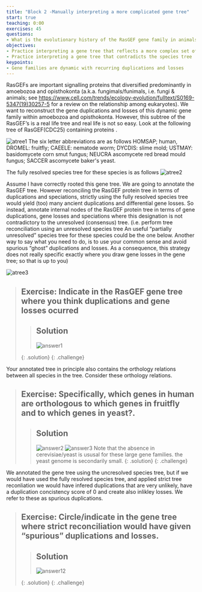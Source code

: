 ```yaml
---
title: "Block 2 -Manually interpreting a more complicated gene tree"
start: true
teaching: 0:00
exercises: 45
questions:
- What is the evolutionary history of the RasGEF gene family in animals, fungi and an amoebozoan
objectives:
- Practice interpreting a gene tree that reflects a more complex set of events  
- Practice interpreting a gene tree that contradicts the species tree
keypoints:
- Gene families are dynamic with recurring duplications and losses 
---
```


RasGEFs are important signalling proteins that diversified predominantly in amoebozoa and opisthokonta (a.k.a. fungimals/funimals, i.e.  fungi & animals; see https://www.cell.com/trends/ecology-evolution/fulltext/S0169-5347(19)30257-5 for a review on the relationship among eukaryotes). We want to reconstruct the gene duplications and losses of this dynamic gene family within amoebozoa and opisthokonta. However, this subtree of the RasGEF’s is a real life tree and real life is not so easy. Look at the following tree of RasGEF(CDC25) containing proteins .

![atree1](../fig/RasGEFgenetreeimage.png)
The six letter abbreviations are as follows HOMSAP; human, DROMEL: fruitfly; CAEELE: nematode worm; DYCDIS: slime mold; USTMAY: basidomycete corn smut fungus; NEUCRA ascomycete red bread mould fungus; SACCER ascomycete baker's yeast.

The fully resolved species tree for these species is as follows
![atree2](../fig/speciestree_resolved_image.png)


Assume I have correctly rooted this gene tree. We are going to annotate the RasGEF tree. However reconciling the RasGEF protein tree in terms of duplications and speciations, strictly using the fully resolved species tree would yield (too) many ancient duplications and differential gene losses. So instead, annotate internal nodes of the RasGEF protein tree in terms of gene duplications, gene losses and speciations where this designation is not contradictory to the unresolved (consensus) tree. (i.e. perform tree reconciliation using an unresolved species tree An useful “partially unresolved” species tree for these species could be the one below. Another way to say what you need to do, is to use your common sense and avoid spurious “ghost” duplications and losses. As a consequence, this strategy does not really specific exactly where you draw gene losses in the gene tree; so that is up to you)

![atree3](../fig/speciestree_unresolved_image.png)
> ## Exercise: Indicate in the RasGEF gene tree where you think duplications and gene losses ocurred  
>
>> ## Solution
>> ![answer1](../fig/answers_rasgef_duplosses.jpg)
>> 
> {: .solution}
{: .challenge}



Your annotated tree in principle also contains the orthology relations between all species in the tree. Consider these orthology relations. 
> ## Exercise:  Specifically, which genes in human are orthologous to which genes in fruitfly and to which genes  in yeast?. 
>
>> ## Solution
>> ![answer2](../fig/answers_orth_humanfruitfly.jpg)
>> ![answer3](../fig/answer_orths_humanyeast.jpg)
>> Note that the absence in cerevisiae/yeast is ususal for these large gene families. the yeast genome  is secondarily small.
> {: .solution}
{: .challenge}

We annotated the gene tree using the uncresolved species tree, but if we would have used the fully resolved species tree, and applied strict tree reconliation we would have infered duplications that are very unlikely, have a duplication concistency score of 0 and create also inlikley losses. We refer to these as spurious duplications. 

> ## Exercise:  Circle/indicate in the gene tree where strict reconciliation would have given “spurious” duplications and losses. 
>
>> ## Solution
>> ![answer12](../fig/answers_rasgef_spuriousduplications.jpg)
>> 
> {: .solution}
{: .challenge}

